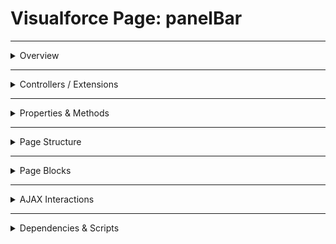 # Visualforce Page: panelBar

---

<details>
<summary>Overview</summary>

## Visualforce Page Overview: panelBar

The 'panelBar' component in Visualforce creates a collapsible container that organizes content into expandable panels, each identified by a label.

### Purpose of the Page
It is used to enhance user experience by allowing users to view and manage multiple sections of information dynamically, improving content accessibility within a limited space.



### Metadata
- **API Version**: 54
- **Label**: Panel Bar

</details>

---

<details>
<summary>Controllers / Extensions</summary>

## Key Controllers / Extensions Used
- **Standard Controller**: None
- **Custom Controller**: None
- **Extensions**: 
  None

</details>

---

<details>
<summary>Properties & Methods</summary>

## Properties
_No public properties found in associated Apex controllers/extensions._

---

## Methods
_No public methods found in associated Apex controllers/extensions._

</details>

---

<details>
<summary>Page Structure</summary>

### Forms
- No `apex:form` detected

### Inputs
- No input bindings detected

### Buttons
- No actionable buttons or links detected

</details>

---

<details>
<summary>Page Blocks</summary>

## Page Blocks on the Page
_No `apex:pageBlock` components detected._

</details>

---

<details>
<summary>AJAX Interactions</summary>

- No `apex:actionSupport` components detected.

- No `apex:outputPanel` components detected.

</details>

---

<details>
<summary>Dependencies & Scripts</summary>

### Objects
- No SObject dependencies detected.

### Fields
- No field dependencies detected.

### Custom Components
- No custom components detected.

### Scripts
- No script tags detected.

</details>